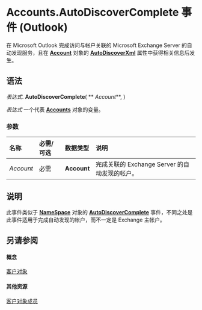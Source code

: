 
# Accounts.AutoDiscoverComplete 事件 (Outlook)

在 Microsoft Outlook 完成访问与帐户关联的 Microsoft Exchange Server 的自动发现服务，且在  **[Account](f624438c-4e45-2822-18b6-bfe8074a33c0.md)** 对象的 **[AutoDiscoverXml](201c5aba-5cff-0934-a750-b4ac0cb30860.md)** 属性中获得相关信息后发生。


## 语法

 _表达式_. **AutoDiscoverComplete**( ** _Account_**, )

 _表达式_ 一个代表 **[Accounts](2510b7d7-5062-8ea3-dda4-b544d2882a2b.md)** 对象的变量。


### 参数



|**名称**|**必需/可选**|**数据类型**|**说明**|
|:-----|:-----|:-----|:-----|
| _Account_|必需|**Account**|完成关联的 Exchange Server 的自动发现的帐户。|

## 说明

此事件类似于  **[NameSpace](f0dcaa19-07f5-5d42-a3bf-2e42b7885644.md)** 对象的 **[AutoDiscoverComplete](b7cac212-4d38-660e-0caf-48f97035f14a.md)** 事件，不同之处是此事件适用于完成自动发现的帐户，而不一定是 Exchange 主帐户。


## 另请参阅


#### 概念


[客户对象](2510b7d7-5062-8ea3-dda4-b544d2882a2b.md)
#### 其他资源


[客户对象成员](cfcc988a-385a-b725-f8ed-00ae7b6dff3b.md)